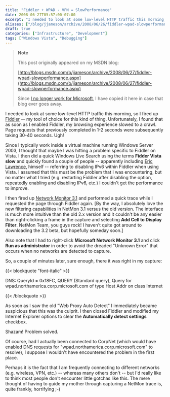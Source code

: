 ```yaml
---
title: "Fiddler + WPAD - VPN = SlowPerformance"
date: 2008-06-27T05:57:00-07:00
excerpt: "I needed to look at some low-level HTTP traffic this morning, so I fired up Fiddler -- my tool of choice for this kind of thing. Unfortunately, I found that as soon as I enabled Fiddler, my browsing experience slowed to a crawl. Page requests that previously..."
aliases: ["/blog/jjameson/archive/2008/06/26/fiddler-wpad-slowperformance.aspx"]
draft: true
categories: ["Infrastructure", "Development"]
tags: ["Windows Vista", "Debugging"]
---
```


> **Note**
>
> This post originally appeared on my MSDN blog:
>
> [http://blogs.msdn.com/b/jjameson/archive/2008/06/27/fiddler-wpad-slowperformance.aspx](http://blogs.msdn.com/b/jjameson/archive/2008/06/27/fiddler-wpad-slowperformance.aspx)
>
> Since [I no longer work for Microsoft](/blog/jjameson/2011/09/02/last-day-with-microsoft), I have copied it here in case that blog ever goes away.

I needed to look at some low-level HTTP traffic this morning, so I fired up [Fiddler](http://www.fiddlertool.com/) -- my tool of choice for this kind of thing. Unfortunately, I found that as soon as I enabled Fiddler, my browsing experience slowed to a crawl. Page requests that previously completed in 1-2 seconds were subsequently taking 30-40 seconds. Ugh!

Since I typically work inside a virtual machine running Windows Server 2003, I thought that maybe I was hitting a problem specific to Fiddler on Vista. I then did a quick Windows Live Search using the terms **Fidder Vista slow** and quickly found a couple of people -- apparently including [Eric Lawrence](http://groups.msn.com/HTTPFiddler/bugs.msnw?action=get_message&mview=0&ID_Message=815&LastModified=4675632312984197215), himself -- referring to disabling IPv6 within Fiddler when using Vista. I assumed that this must be the problem that I was encountering, but no matter what I tried (e.g. restarting Fiddler after disabling the option, repeatedly enabling and disabling IPv6, etc.) I couldn't get the performance to improve.

I then fired up [Network Monitor 3.1](http://www.microsoft.com/downloads/details.aspx?familyid=18b1d59d-f4d8-4213-8d17-2f6dde7d7aac&displaylang=en) and performed a quick trace while I requested the page through Fiddler again. [By the way, I absolutely love the new filtering capabilities in NetMon 3.1 versus the old version. The interface is much more intuitive than the old 2.x version and it couldn't be any easier than right-clicking a frame in the capture and selecting **Add Cell to Display Filter**. NetMon Team, you guys rock! I haven't quite got around to downloading the 3.2 beta, but hopefully someday soon.]

Also note that I had to right-click **Microsoft Network Monitor 3.1** and click **Run as administrator** in order to avoid the dreaded "Unknown Error" that occurs when no networks are detected to capture.

So, a couple of minutes later, sure enough, there it was right in my capture:

{{< blockquote "font-italic" >}}

DNS: QueryId = 0x18FC, QUERY (Standard query), Query for wpad.northamerica.corp.microsoft.com of type Host Addr on class Internet

{{< /blockquote >}}

As soon as I saw the old "Web Proxy Auto Detect" I immediately became suspicious that this was the culprit. I then closed Fiddler and modified my Internet Explorer options to clear the **Automatically detect settings** checkbox.

Shazam! Problem solved.

Of course, had I actually been connected to CorpNet (which would have enabled DNS requests for "wpad.northamerica.corp.microsoft.com" to resolve), I suppose I wouldn't have encountered the problem in the first place.

Perhaps it is the fact that I am frequently connecting to different networks (e.g. wireless, VPN, etc.) -- whereas many others don't -- but I'd really like to think most people don't encounter little gotchas like this. The mere thought of having to guide my mother through capturing a NetMon trace is, quite frankly, horrifying ;-)

